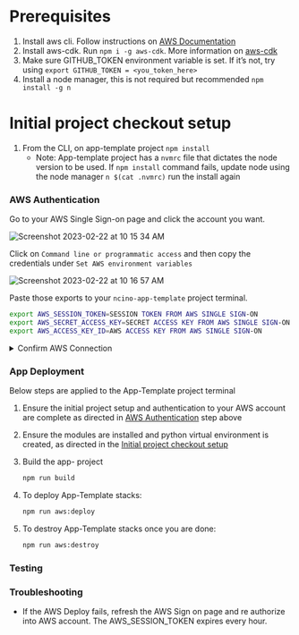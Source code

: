 # Prerequisites

1. Install aws cli. Follow instructions on [AWS Documentation](https://docs.aws.amazon.com/cli/latest/userguide/getting-started-install.html)
2. Install aws-cdk. Run `npm i -g aws-cdk`. More information on [aws-cdk](https://www.npmjs.com/package/aws-cdk?activeTab=readme)
3. Make sure GITHUB_TOKEN environment variable is set. If it’s not, try using `export GITHUB_TOKEN = <you_token_here>`
4. Install a node manager, this is not required but recommended `npm install -g n`

# Initial project checkout setup

1. From the CLI, on app-template project `npm install`
    - Note: App-template project has a `nvmrc` file that dictates the node version to be used. If `npm install` command fails, update node using the node manager `n $(cat .nvmrc)` run the install again

### AWS Authentication

Go to your AWS Single Sign-on page and click the account you want.

![Screenshot 2023-02-22 at 10 15 34 AM](https://user-images.githubusercontent.com/53836265/220665943-1bcd6996-6c7e-474a-b5c9-f4146493bd6c.png)

Click on `Command line or programmatic access` and then copy the credentials under `Set AWS environment variables`

![Screenshot 2023-02-22 at 10 16 57 AM](https://user-images.githubusercontent.com/53836265/220666396-c1031061-9c8a-42fc-b116-92613e7c261f.png)

Paste those exports to your `ncino-app-template` project terminal.

```bash
export AWS_SESSION_TOKEN=SESSION TOKEN FROM AWS SINGLE SIGN-ON
export AWS_SECRET_ACCESS_KEY=SECRET ACCESS KEY FROM AWS SINGLE SIGN-ON
export AWS_ACCESS_KEY_ID=AWS ACCESS KEY FROM AWS SINGLE SIGN-ON
```

<details><summary>Confirm AWS Connection</summary>
<p>

#### Confirm AWS Connection

Once you have this setup you should be able to enter this command to test your AWS setup and connectivity.

```bash
aws sts get-caller-identity
```

If you have your credentials properly setup, you should see something like this:

```bash
$ aws sts get-caller-identity
{
    "UserId": "SOME_USER_HERE",
    "Account": "XXXXXXXXXX",
    "Arn": "arn:aws:iam::XXXXXXXXXXXX:user/your_name_here"
}
```

If this does not work, you will need to revisit the AWS authentication. Make sure your AWS environment variables are set and accessible to your terminal.
Also make sure your credentials have not expired. This happens quite frequently. If its expired refresh the AWS App page and get the new credentials

</p>
</details>


### App Deployment

Below steps are applied to the App-Template project terminal

1. Ensure the initial project setup and authentication to your AWS account are complete as directed in [AWS Authentication](#aws-authentication) step above

2. Ensure the modules are installed and python virtual environment is created, as directed in the [Initial project checkout setup](#initial-project-checkout-setup)

3. Build the app- project

    ```bash
    npm run build
    ```

4. To deploy App-Template stacks:

    ```bash
    npm run aws:deploy
    ```

5. To destroy App-Template stacks once you are done:

    ```bash
    npm run aws:destroy
    ```

### Testing

### Troubleshooting

-   If the AWS Deploy fails, refresh the AWS Sign on page and re authorize into AWS account. The AWS_SESSION_TOKEN expires every hour.

